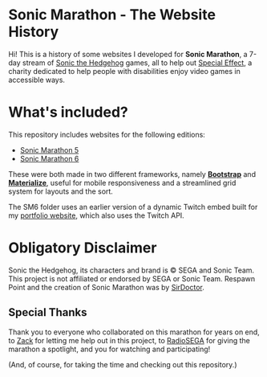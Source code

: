 ﻿# Sonic Marathon - The Website History

Hi! This is a history of some websites I developed for **Sonic Marathon**, a 7-day stream of [Sonic the Hedgehog](https://twitter.com/sonic_hedgehog) games, all to help out [Special Effect](https://www.specialeffect.org.uk/), a charity dedicated to help people with disabilities enjoy video games in accessible ways.


# What's included?

This repository includes websites for the following editions:

 - [Sonic Marathon 5](https://gitlab.com/pnboliveira/sonic-marathon/tree/master/Sonic%20Marathon%205)
 - [Sonic Marathon 6](https://gitlab.com/pnboliveira/sonic-marathon/tree/master/Sonic%20Marathon%206)

These were both made in two different frameworks, namely [**Bootstrap**](https://getbootstrap.com) and [**Materialize**](https://materializecss.com), useful for mobile responsiveness and a streamlined grid system for layouts and the sort.

The SM6 folder uses an earlier version of a dynamic Twitch embed built for my [portfolio website](https://gitlab.com/pnboliveira/portfolioweb/blob/master/js/init.js), which also uses the Twitch API.

# Obligatory Disclaimer

Sonic the Hedgehog, its characters and brand is © SEGA and Sonic Team. This project is not affiliated or endorsed by SEGA or Sonic Team. Respawn Point and the creation of Sonic Marathon was by [SirDoctor](https://twitter.com/SirDoctor).

## Special Thanks

Thank you to everyone who collaborated on this marathon for years on end, to [Zack](https://twitter.com/SirDoctor) for letting me help out in this project, to [RadioSEGA](https://www.radiosega.net) for giving the marathon a spotlight, and you for watching and participating! 

(And, of course, for taking the time and checking out this repository.)
